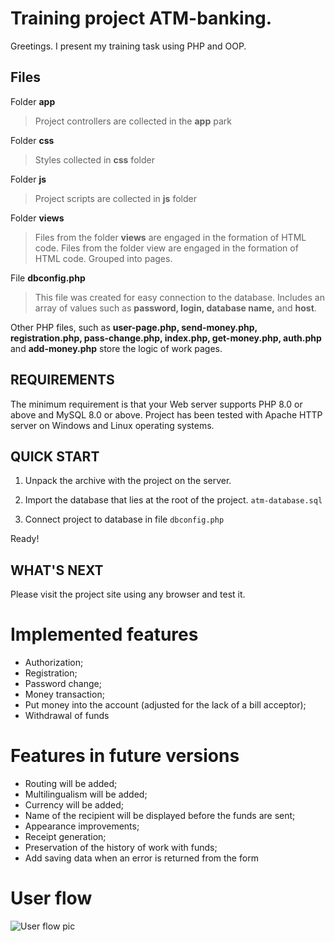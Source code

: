 # Training project ATM-banking.
Greetings. I present my training task using PHP and OOP.

## Files
Folder **app**
> Project controllers are collected in the **app** park

Folder **css**
> Styles collected in **css** folder

Folder **js**
> Project scripts are collected in **js** folder

Folder **views**
> Files from the folder **views** are engaged in the formation of HTML code. Files from the folder view are engaged in the formation of HTML code. Grouped into pages.

File **dbconfig.php**

> This file was created for easy connection to the database.
Includes an array of values such as **password, login, database name,** and **host**.


Other PHP files, such as **user-page.php, send-money.php, registration.php, pass-change.php, index.php, get-money.php, auth.php** and **add-money.php** store the logic of work pages.

## REQUIREMENTS

The minimum requirement is that your Web server supports
PHP 8.0 or above and MySQL 8.0 or above. Project has been tested with Apache HTTP server
on Windows and Linux operating systems.


## QUICK START

 1. Unpack the archive with the project on the server.
 2. Import the database that lies at the root of the project.
     `atm-database.sql`



 4. Connect project to database in file
`dbconfig.php`
 
Ready!

## WHAT'S NEXT
Please visit the project site using any browser and test it.


# Implemented features

 - Authorization;
 - Registration;
 - Password change;
 - Money transaction;
 - Put money into the account (adjusted for the lack of a bill acceptor);
 - Withdrawal of funds

# Features in future versions

- Routing will be added;
- Multilingualism will be added;
- Currency will be added;
- Name of the recipient will be displayed before the funds are sent;
- Appearance improvements;
- Receipt generation;
- Preservation of the history of work with funds;
- Add saving data when an error is returned from the form


# User flow
![User flow pic](https://drive.google.com/file/d/1mnlOYz1TtJKYysyEU12eSBIOGxECGegK/view?usp=sharing)
